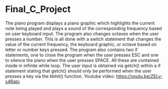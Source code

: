 # Final_C_Project
The piano program displays a piano graphic which highlights the current note being played and plays a sound of the corresponding frequency based on user keyboard input. The program also changes octaves when the user presses a number. This is all done with a switch statement that changes the value of the current frequency, the keyboard graphic, or octave based on letter or number keys pressed. The program also contains two if statements, one to close the program when the user presses ESC and one to silence the piano when the user presses SPACE. All these are contained inside in infinite while loop. The user input is obtained via getch() within a if statement stating that getch() should only be performed when the user presses a key via the kbhit() function. Youtube video: https://youtu.be/ZELy-s4Rato
